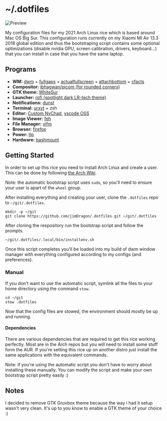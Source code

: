 # ~/.dotfiles

![Preview](https://user-images.githubusercontent.com/44473195/128847571-0301a148-1265-4467-b094-a296142948d5.png)



My configuration files for my 2021 Arch Linux rice which is based around Mac OS Big Sur. This configuration runs currently on my Xiaomi MI Air 13.3 2018 global edition and thus the bootstraping script contains some optional optimizations (disable nvidia GPU, screen calibration, drivers, keyboard...) that you can install in case that you have the same laptop.

## Programs

+ __WM:__ [dwm](https://dwm.suckless.org/) + [fullgaps](https://dwm.suckless.org/patches/fullgaps/dwm-fullgaps-6.2.diff) + [actualfullscreen](https://dwm.suckless.org/patches/actualfullscreen/dwm-actualfullscreen-20191112-cb3f58a.diff) + [attachbottom](https://dwm.suckless.org/patches/attachbottom/dwm-attachbottom-6.2.diff) + [cfacts](https://dwm.suckless.org/patches/cfacts/dwm-cfacts-6.2-1.diff)
+ __Compositor:__ [ibhagwan/picom (for rounded corners)](https://github.com/ibhagwan/picom)
+ __GTK theme:__ [WhiteSur](https://github.com/vinceliuice/WhiteSur-gtk-theme)
+ __Launcher:__ [rofi (spotlight dark LR-tech theme)](https://github.com/lr-tech/rofi-themes-collection#squared-red)
+ __Notifications:__ [dunst](https://dunst-project.org/)
+ __Terminal:__ [urxvt](https://wiki.archlinux.org/title/Rxvt-unicode) + zsh
+ __Editor:__ [Custom NvChad](https://github.com/dimpram/NvChad), [vscode OSS](https://code.visualstudio.com/)
+ __Image Viewer:__ [feh](https://feh.finalrewind.org/)
+ __File Manager:__ [vifm](https://vifm.info/)
+ __Browser:__ [firefox](https://www.mozilla.org/en-US/firefox/new/)
+ __Power:__ [tlp](https://wiki.archlinux.org/index.php/TLP)
+ __Hardware:__ [bashmount](https://github.com/jamielinux/bashmount)

## Getting Started

In order to set up this rice you need to install Arch Linux and create a user. This can be done by following [the Arch Wiki](https://wiki.archlinux.org/index.php/Installation_guide).

Note: the automatic bootstrap script uses `sudo`, so you'll need to ensure your user is apart of the `wheel` group.

After installing everything and creating your user, clone the `.dotfiles` repo to `~/git/.dotfiles`.
```
mkdir -p ~/git
git clone https://github.com/jimDragon/.dotfiles.git ~/git/.dotfiles
```

After cloning the respository run the bootstrap script and follow the prompts.
```
~/git/.dotfiles/.local/bin/installenv.sh
```

Once this script completes you'll be loaded into my build of dwm window manager with everything configured according to my configs (and preferences).

### Manual

If you don't want to use the automatic script, symlink all the files to your home directory using the command `stow`.
```
cd ~/git
stow .dotfiles
```
Now that the config files are stowed, the environment should mostly be up and running.


#### Dependencies
There are various dependencies that are required to get this rice working perfectly. Most are in the Arch repos but you will need to install some stuff form the AUR. If you're setting this rice up on another distro just install the same applications with the equivalent commands.

Note: if you're using the automatic script you don't have to worry about installing these manually. You can modify the script and make your own bootstrap script pretty easily :)

## Notes

I decided to remove GTK Gruvbox theme because the way i had it setup wasn't very clean. It's up to you know to enable a GTK theme of your choice :)
